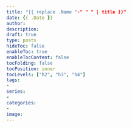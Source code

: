 ```yaml
---
title: "{{ replace .Name "-" " " | title }}"
date: {{ .Date }}
author:
description:
draft: true
type: posts
hideToc: false
enableToc: true
enableTocContent: false
tocFolding: false
tocPosition: inner
tocLevels: ["h2", "h3", "h4"]
tags:
-
series:
-
categories:
-
image:
---
```

